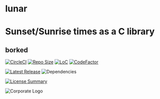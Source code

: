 # lunar
Sunset/Sunrise times as a C library
==========

borked
----------

[![CircleCI](https://img.shields.io/circleci/build/github/InnovAnon-Inc/lunar?color=%23FF1100&logo=InnovAnon%2C%20Inc.&logoColor=%23FF1133&style=plastic)](https://circleci.com/gh/InnovAnon-Inc/lunar)
[![Repo Size](https://img.shields.io/github/repo-size/InnovAnon-Inc/lunar?color=%23FF1100&logo=InnovAnon%2C%20Inc.&logoColor=%23FF1133&style=plastic)](https://github.com/InnovAnon-Inc/lunar)
[![LoC](https://tokei.rs/b1/github/InnovAnon-Inc/lunar?category=code)](https://github.com/InnovAnon-Inc/lunar)
[![CodeFactor](https://www.codefactor.io/repository/github/InnovAnon-Inc/lunar/badge)](https://www.codefactor.io/repository/github/InnovAnon-Inc/lunar)

[![Latest Release](https://img.shields.io/github/commits-since/InnovAnon-Inc/lunar/latest?color=%23FF1100&include_prereleases&logo=InnovAnon%2C%20Inc.&logoColor=%23FF1133&style=plastic)](https://github.com/InnovAnon-Inc/lunar/releases/latest)
![Dependencies](https://img.shields.io/librariesio/github/InnovAnon-Inc/lunar?color=%23FF1100&style=plastic)

[![License Summary](https://img.shields.io/github/license/InnovAnon-Inc/lunar?color=%23FF1100&label=Free%20Code%20for%20a%20Free%20World%21&logo=InnovAnon%2C%20Inc.&logoColor=%23FF1133&style=plastic)](https://tldrlegal.com/license/unlicense#summary)

![Corporate Logo](https://i.imgur.com/UD8y4Is.gif)

